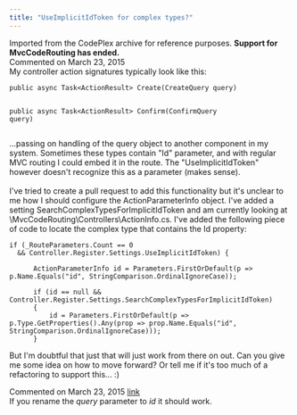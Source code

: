 ```yaml
---
title: "UseImplicitIdToken for complex types?"
---
```

<div class="note">
   Imported from the CodePlex archive for reference purposes. <b>Support for MvcCodeRouting has ended.</b></div>
<div id="post1386129" class="discussion-comment op">
   <div class="discussion-header">Commented on 
      <time datetime="2015-03-23T03:28:06.247-07:00" title="2015-03-23T03:28:06.247-07:00">March 23, 2015</time>
   </div>
   <div class="discussion-message">My controller action signatures typically look like this:<br />
<pre><code>public async Task&lt;ActionResult&gt; Create(CreateQuery query)

public async Task&lt;ActionResult&gt; Confirm(ConfirmQuery query)</code></pre>

...passing on handling of the query object to another component in my system. Sometimes these types contain &quot;Id&quot; parameter, and with regular MVC routing I could embed it in the route. The &quot;UseImplicitIdToken&quot; however doesn't recognize this as a parameter (makes sense).<br />
<br />
I've tried to create a pull request to add this functionality but it's unclear to me how I should configure the ActionParameterInfo object. I've added a setting SearchComplexTypesForImplicitIdToken and am currently looking at \MvcCodeRouting\Controllers\ActionInfo.cs. I've added the following piece of code to locate the complex type that contains the Id property:<br />
<pre><code>if (_RouteParameters.Count == 0
  &amp;&amp; Controller.Register.Settings.UseImplicitIdToken) {

      ActionParameterInfo id = Parameters.FirstOrDefault(p =&gt; p.Name.Equals(&quot;id&quot;, StringComparison.OrdinalIgnoreCase));

      if (id == null &amp;&amp; Controller.Register.Settings.SearchComplexTypesForImplicitIdToken)
      {
          id = Parameters.FirstOrDefault(p =&gt; p.Type.GetProperties().Any(prop =&gt; prop.Name.Equals(&quot;id&quot;, StringComparison.OrdinalIgnoreCase)));
      }</code></pre>

But I'm doubtful that just that will just work from there on out. Can you give me some idea on how to move forward? Or tell me if it's too much of a refactoring to support this... :)<br />
</div>
</div>
<div id="post1390038" class="discussion-comment">
   <div class="discussion-header">Commented on 
      <time datetime="2015-03-23T07:42:24.897-07:00" title="2015-03-23T07:42:24.897-07:00">March 23, 2015</time> <a href="#post1390038" class="post-link">link</a></div>
   <div class="discussion-message">If you rename the <em>query</em> parameter to <em>id</em> it should work.<br />
</div>
</div>